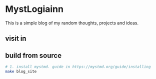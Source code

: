 # MystLogiainn

This is a simple blog of my random thoughts, projects and ideas.

## visit in



## build from source

```bash
# 1. install mystmd. guide in https://mystmd.org/guide/installing
make blog_site
```
